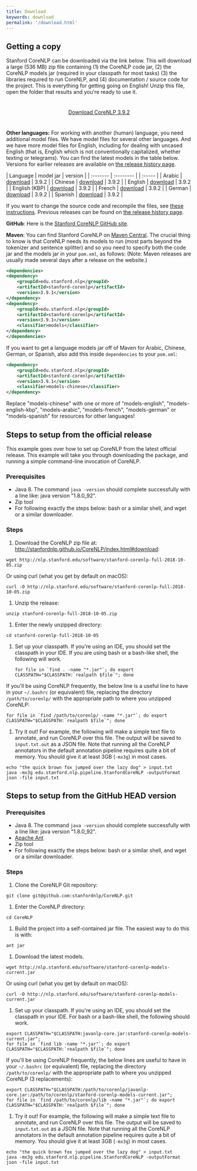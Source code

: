 ```yaml
---
title: Download
keywords: download
permalink: '/download.html'
---
```


## Getting a copy

Stanford CoreNLP can be downloaded via the link below. This will download a large (536 MB) zip file containing (1) the CoreNLP code jar, (2) the CoreNLP models jar (required in your classpath for most tasks) (3) the libraries required to run CoreNLP, and (4) documentation / source code for the project. This is everything for getting going on English!  Unzip this file, open the folder that results and you're ready to use it.

<div style="text-align:center; margin-top: 5ex; margin-bottom:5ex;"> <a class="downloadbutton" href="http://nlp.stanford.edu/software/stanford-corenlp-full-2018-10-05.zip">Download CoreNLP 3.9.2 </a> </div>

**Other languages:** For working with another (human) language, you need additional model files. We have model files for several other languages. And we have more
model files for English, including for dealing with uncased English (that is, English which is not conventionally capitalized, whether texting or telegrams).
You can find the latest models in the table below.  Versions for earlier releases are available on [the release history page](history.html).

| Language | model jar | version |
| :------- | :-------- | | :----- |
| Arabic | [download](http://nlp.stanford.edu/software/stanford-arabic-corenlp-2018-10-05-models.jar) | 3.9.2 |
| Chinese | [download](http://nlp.stanford.edu/software/stanford-chinese-corenlp-2018-10-05-models.jar) | 3.9.2 |
| English | [download](http://nlp.stanford.edu/software/stanford-english-corenlp-2018-10-05-models.jar) | 3.9.2 |
| English (KBP) | [download](http://nlp.stanford.edu/software/stanford-english-kbp-corenlp-2018-10-05-models.jar) | 3.9.2 |
| French | [download](http://nlp.stanford.edu/software/stanford-french-corenlp-2018-10-05-models.jar) | 3.9.2 |
| German | [download](http://nlp.stanford.edu/software/stanford-german-corenlp-2018-10-05-models.jar) | 3.9.2 |
| Spanish | [download](http://nlp.stanford.edu/software/stanford-spanish-corenlp-2018-10-05-models.jar) | 3.9.2 |

If you want to change the source code and recompile the files, see [these instructions](files/basic-compiling.txt).
Previous releases can be found on [the release history page](history.html).


**GitHub**: Here is the [Stanford CoreNLP GitHub site](https://github.com/stanfordnlp/CoreNLP).

**Maven**: You can find Stanford CoreNLP on
[Maven Central](http://search.maven.org/#browse%7C11864822). The
crucial thing to know is that CoreNLP needs its models to run (most
parts beyond the tokenizer and sentence splitter) and so you need to specify both the code jar and the models jar in your `pom.xml`, as follows:
(Note: Maven releases are usually made several days after a release on the website.)

``` xml
<dependencies>
<dependency>
    <groupId>edu.stanford.nlp</groupId>
    <artifactId>stanford-corenlp</artifactId>
    <version>3.9.1</version>
</dependency>
<dependency>
    <groupId>edu.stanford.nlp</groupId>
    <artifactId>stanford-corenlp</artifactId>
    <version>3.9.1</version>
    <classifier>models</classifier>
</dependency>
</dependencies>
```

If you want to get a language models jar off of Maven for Arabic,
Chinese, German, or Spanish, also add this inside `dependencies` to your `pom.xml`:

``` xml
<dependency>
    <groupId>edu.stanford.nlp</groupId>
    <artifactId>stanford-corenlp</artifactId>
    <version>3.9.1</version>
    <classifier>models-chinese</classifier>
</dependency>
```

Replace "models-chinese" with one or more of "models-english", "models-english-kbp", "models-arabic", "models-french", "models-german" or "models-spanish" for resources for other languages!

## Steps to setup from the official release

This example goes over how to set up CoreNLP from the latest official release. This example will take you through downloading the package, and running a simple command-line invocation of CoreNLP.

### Prerequisites

* Java 8. The command `java -version` should complete successfully with a line like: java version "1.8.0_92".
* Zip tool
* For following exactly the steps below: bash or a similar shell, and
  wget or a similar downloader.

### Steps

1. Download the CoreNLP zip file at: http://stanfordnlp.github.io/CoreNLP/index.html#download:
```
wget http://nlp.stanford.edu/software/stanford-corenlp-full-2018-10-05.zip
```
Or using curl (what you get by default on macOS):
```
curl -O http://nlp.stanford.edu/software/stanford-corenlp-full-2018-10-05.zip
```
1. Unzip the release:
```
unzip stanford-corenlp-full-2018-10-05.zip
```
1. Enter the newly unzipped directory:
```
cd stanford-corenlp-full-2018-10-05
```
1. Set up your classpath. If you're using an IDE, you should set the
   classpath in your IDE. If you are using bash or a bash-like shell,
   the following will work.
   ```
   for file in `find . -name "*.jar"`; do export
   CLASSPATH="$CLASSPATH:`realpath $file`"; done
   ```
If you'll be using CoreNLP frequently, the below line is a useful line to have in your `~/.bashrc` (or equivalent) file, replacing the directory `/path/to/corenlp/` with the appropriate path to where you unzipped CoreNLP:
```
for file in `find /path/to/corenlp/ -name "*.jar"`; do export
CLASSPATH="$CLASSPATH:`realpath $file`"; done
```
1. Try it out! For example, the following will make a simple text file
to annotate, and run CoreNLP over this file. The output will be saved
to `input.txt.out` as a JSON file. Note that running all the CoreNLP
annotators in the default annotation pipeline requires quite a bit of memory. You should give it at least 3GB (`-mx3g`) in most cases.
```
echo "the quick brown fox jumped over the lazy dog" > input.txt
java -mx3g edu.stanford.nlp.pipeline.StanfordCoreNLP -outputFormat json -file input.txt
```

## Steps to setup from the GitHub HEAD version

### Prerequisites

* Java 8. The command `java -version` should complete successfully with a line like: java version "1.8.0_92".
* [Apache Ant](http://ant.apache.org/)
* Zip tool
* For following exactly the steps below: bash or a similar shell, and
  wget or a similar downloader.

### Steps

1. Clone the CoreNLP Git repository:
```
git clone git@github.com:stanfordnlp/CoreNLP.git
```
1. Enter the CoreNLP directory:
```
cd CoreNLP
```
1. Build the project into a self-contained jar file. The easiest way to do this is with:
```
ant jar
```
1. Download the latest models.
```
wget http://nlp.stanford.edu/software/stanford-corenlp-models-current.jar
```
Or using curl (what you get by default on macOS):
```
curl -O http://nlp.stanford.edu/software/stanford-corenlp-models-current.jar
```
1. Set up your classpath. If you're using an IDE, you should set the
   classpath in your IDE. For bash or a bash-like shell, the following
   should work.
```
export CLASSPATH="$CLASSPATH:javanlp-core.jar:stanford-corenlp-models-current.jar";
for file in `find lib -name "*.jar"`; do export CLASSPATH="$CLASSPATH:`realpath $file`"; done
```
If you'll be using CoreNLP frequently, the below lines are useful to have in your `~/.bashrc` (or equivalent) file, replacing the directory `/path/to/corenlp/` with the appropriate path to where you unzipped CoreNLP (3 replacements):
```
export CLASSPATH="$CLASSPATH:/path/to/corenlp/javanlp-core.jar:/path/to/corenlp/stanford-corenlp-models-current.jar";
for file in `find /path/to/corenlp/lib -name "*.jar"`; do export CLASSPATH="$CLASSPATH:`realpath $file`"; done
```
1. Try it out! For example, the following will make a simple text file to annotate, and run CoreNLP over this file. The output will be saved to `input.txt.out` as a JSON file. Note that running all the CoreNLP
annotators in the default annotation pipeline requires quite a bit of memory. You should give it at least 3GB (`-mx3g`) in most cases.
```
echo "the quick brown fox jumped over the lazy dog" > input.txt
java -mx3g edu.stanford.nlp.pipeline.StanfordCoreNLP -outputFormat json -file input.txt
```

